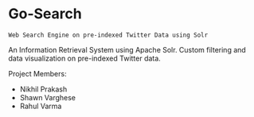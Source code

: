 # Go-Search
`Web Search Engine on pre-indexed Twitter Data using Solr`

An Information Retrieval System using Apache Solr. Custom filtering and data visualization on pre-indexed Twitter data.

Project Members:
  - Nikhil Prakash
  - Shawn Varghese
  - Rahul Varma
